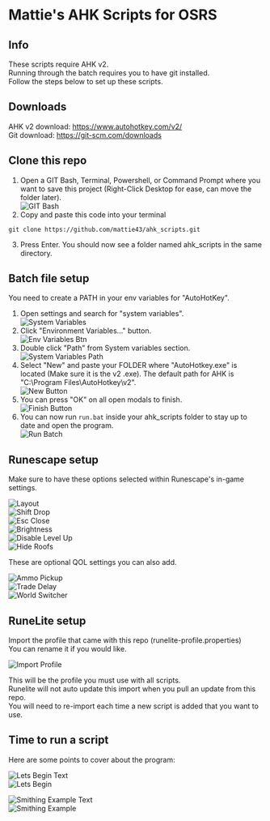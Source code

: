 # Mattie's AHK Scripts for OSRS

## Info
These scripts require AHK v2.  
Running through the batch requires you to have git installed.  
Follow the steps below to set up these scripts.

## Downloads
AHK v2 download: https://www.autohotkey.com/v2/  
Git download: https://git-scm.com/downloads

## Clone this repo
1. Open a GIT Bash, Terminal, Powershell, or Command Prompt where you want to save this project (Right-Click Desktop for ease, can move the folder later).  
![GIT Bash](./readmeimgs/git_bash.png)  
2. Copy and paste this code into your terminal  
```
git clone https://github.com/mattie43/ahk_scripts.git
```  
3. Press Enter. You should now see a folder named ahk_scripts in the same directory.

## Batch file setup
You need to create a PATH in your env variables for "AutoHotKey".

1. Open settings and search for "system variables".  
![System Variables](./readmeimgs/system_variables.png)
2. Click "Environment Variables..." button.  
![Env Variables Btn](./readmeimgs/env_variables_btn.png)
3. Double click "Path" from System variables section.  
![System Variables Path](./readmeimgs/system_variables_path.png)
4. Select "New" and paste your FOLDER where "AutoHotkey.exe" is located (Make sure it is the v2 .exe). The default path for AHK is "C:\Program Files\AutoHotkey\v2".  
![New Button](./readmeimgs/new_button.png)
5. You can press "OK" on all open modals to finish.  
![Finish Button](./readmeimgs/finish_button.png)
6. You can now run `run.bat` inside your ahk_scripts folder to stay up to date and open the program.  
![Run Batch](./readmeimgs/run_batch.png)

## Runescape setup
Make sure to have these options selected within Runescape's in-game settings.

![Layout](./readmeimgs/layout.png)  
![Shift Drop](./readmeimgs/shift_drop.png)  
![Esc Close](./readmeimgs/esc_close.png)  
![Brightness](./readmeimgs/brightness.png)  
![Disable Level Up](./readmeimgs/disable_level_up.png)  
![Hide Roofs](./readmeimgs/hide_roofs.png)

These are optional QOL settings you can also add.

![Ammo Pickup](./readmeimgs/ammo_pickup.png)  
![Trade Delay](./readmeimgs/trade_delay.png)  
![World Switcher](./readmeimgs/world_switcher.png)

## RuneLite setup
Import the profile that came with this repo (runelite-profile.properties)  
You can rename it if you would like.

![Import Profile](./readmeimgs/import_profile.png)

This will be the profile you must use with all scripts.  
Runelite will not auto update this import when you pull an update from this repo.  
You will need to re-import each time a new script is added that you want to use.

## Time to run a script
Here are some points to cover about the program:
<!-- 
1. <span style="color: #eb3434">This is how you setup the bot before starting any scripts. This is how the window, game, chat, and inventory positions are set.</span>
2. <span style="color: yellow">This is where the camera point plugin is. Many scripts will use this to get the correct camera setup.</span>
3. <span style="color: #2ad135">This is the button to load the specific camera point. "Smithing" in this example.</span>
4. <span style="color: #3467eb">This is the screen marker plugin. Some plugins may have you put a screen marker on an item in your bank if it can vary for an individual script.</span> -->
![Lets Begin Text](./readmeimgs/lets_begin_text.png)  
![Lets Begin](./readmeimgs/lets_begin.png)

<!-- 1. <span style="color: #2ad135">There are two types of scripts, Basic and Advanced, seperated by tabs.</span>
2. <span style="color: #3467eb">This is the hotkey button. After you click on it, it will listen for the next keybord press (exluding Tab and Space). If you press Esc, it will reset the current hotkey. Once a hotkey is set, make sure you are focused on RuneLite, then press your hotkey to toggle starting and stopping your script.</span>
3. <span style="color: #eb3434">This is the "debug" section. When starting or stopping a script, or an error occuring, it will print out what it can for useful information.</span> -->

![Smithing Example Text](./readmeimgs/smithing_example_text.png)  
![Smithing Example](./readmeimgs/smithing_example.png)
